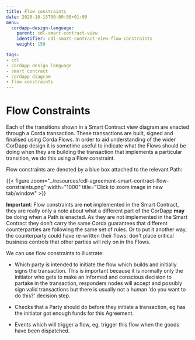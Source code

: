 ```yaml
---
title: Flow constraints
date: 2020-10-15T00:00:00+01:00
menu:
  cordapp-design-language:
    parent: cdl-smart-contract-view
    identifier: cdl-smart-contract-view-flow-constraints
    weight: 150

tags:
- cdl
- cordapp design language
- smart contract
- cordapp diagram
- flow constraints
---
```


# Flow Constraints

Each of the transitions shown in a Smart Contract view diagram are enacted through a Corda transaction. These transactions are built, signed and finalised using Corda Flows. In order to aid understanding of the wider CorDapp design it is sometime useful to indicate what the Flows should be doing when they are building the transaction that implements a particular transition, we do this using a Flow constraint.

Flow constraints are denoted by a blue box attached to the relevant Path:


{{< figure zoom="../resources/cdl-agreement-smart-contract-flow-constraints.png" width="1000" title="Click to zoom image in new tab/window" >}}


**Important**: Flow constraints are **not** implemented in the Smart Contract, they are really only a note about what a different part of the CorDapp **may** be doing when a Path is enacted. As they are not implemented in the Smart Contract they don't carry the same Corda guarantees that different counterparties are following the same set of rules. Or to put it another way, the counterparty could have re-written their flows: don't place critical business controls that other parties will rely on in the Flows.

We can use flow constraints to illustrate:

- Which party is intended to initiate the flow which builds and initially signs the transaction. This is important because it is normally only the initiator who gets to make an informed and conscious decision to partake in the transaction, responders nodes will accept and possibly sign valid transactions but there is usually not a human 'do you want to do this?' decision step.

- Checks that a Party should do before they initiate a transaction, eg has the initiator got enough funds for this Agreement.

- Events which will trigger a flow, eg, trigger this flow when the goods have been dispatched.
